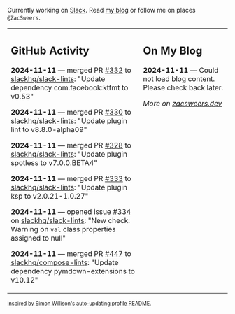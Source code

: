 Currently working on [Slack](https://slack.com/). Read [my blog](https://zacsweers.dev/) or follow me on places `@ZacSweers`.

<table><tr><td valign="top" width="60%">

## GitHub Activity
<!-- githubActivity starts -->
**2024-11-11** — merged PR [#332](https://github.com/slackhq/slack-lints/pull/332) to [slackhq/slack-lints](https://github.com/slackhq/slack-lints): "Update dependency com.facebook:ktfmt to v0.53"

**2024-11-11** — merged PR [#330](https://github.com/slackhq/slack-lints/pull/330) to [slackhq/slack-lints](https://github.com/slackhq/slack-lints): "Update plugin lint to v8.8.0-alpha09"

**2024-11-11** — merged PR [#328](https://github.com/slackhq/slack-lints/pull/328) to [slackhq/slack-lints](https://github.com/slackhq/slack-lints): "Update plugin spotless to v7.0.0.BETA4"

**2024-11-11** — merged PR [#333](https://github.com/slackhq/slack-lints/pull/333) to [slackhq/slack-lints](https://github.com/slackhq/slack-lints): "Update plugin ksp to v2.0.21-1.0.27"

**2024-11-11** — opened issue [#334](https://github.com/slackhq/slack-lints/issues/334) on [slackhq/slack-lints](https://github.com/slackhq/slack-lints): "New check: Warning on `val` class properties assigned to null"

**2024-11-11** — merged PR [#447](https://github.com/slackhq/compose-lints/pull/447) to [slackhq/compose-lints](https://github.com/slackhq/compose-lints): "Update dependency pymdown-extensions to v10.12"
<!-- githubActivity ends -->
</td><td valign="top" width="40%">

## On My Blog
<!-- blog starts -->
**2024-11-11** — Could not load blog content. Please check back later.
<!-- blog ends -->
_More on [zacsweers.dev](https://zacsweers.dev/)_
</td></tr></table>

<sub><a href="https://simonwillison.net/2020/Jul/10/self-updating-profile-readme/">Inspired by Simon Willison's auto-updating profile README.</a></sub>